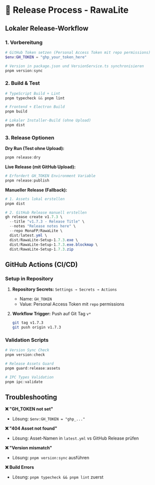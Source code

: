 # 🚀 Release Process - RawaLite

## Lokaler Release-Workflow

### 1. Vorbereitung
```powershell
# GitHub Token setzen (Personal Access Token mit repo permissions)
$env:GH_TOKEN = "ghp_your_token_here"

# Version in package.json und VersionService.ts synchronisieren
pnpm version:sync
```

### 2. Build & Test
```powershell
# TypeScript Build + Lint
pnpm typecheck && pnpm lint

# Frontend + Electron Build
pnpm build

# Lokaler Installer-Build (ohne Upload)
pnpm dist
```

### 3. Release Optionen

**Dry Run (Test ohne Upload):**
```powershell
pnpm release:dry
```

**Live Release (mit GitHub Upload):**
```powershell
# Erfordert GH_TOKEN Environment Variable
pnpm release:publish
```

**Manueller Release (Fallback):**
```powershell
# 1. Assets lokal erstellen
pnpm dist

# 2. GitHub Release manuell erstellen
gh release create v1.7.3 \
  --title "v1.7.3 - Release Title" \
  --notes "Release notes here" \
  --repo MonaFP/RawaLite \
  dist/latest.yml \
  dist/RawaLite-Setup-1.7.3.exe \
  dist/RawaLite-Setup-1.7.3.exe.blockmap \
  dist/RawaLite-Setup-1.7.3.zip
```

## GitHub Actions (CI/CD)

### Setup in Repository
1. **Repository Secrets:** `Settings → Secrets → Actions`
   - Name: `GH_TOKEN`
   - Value: Personal Access Token mit `repo` permissions

2. **Workflow Trigger:** Push auf Git Tag `v*`
   ```bash
   git tag v1.7.3
   git push origin v1.7.3
   ```

### Validation Scripts
```powershell
# Version Sync Check
pnpm version:check

# Release Assets Guard
pnpm guard:release:assets

# IPC Types Validation
pnpm ipc:validate
```

## Troubleshooting

**❌ "GH_TOKEN not set"**
- Lösung: `$env:GH_TOKEN = "ghp_..."`

**❌ "404 Asset not found"**
- Lösung: Asset-Namen in `latest.yml` vs GitHub Release prüfen

**❌ "Version mismatch"**
- Lösung: `pnpm version:sync` ausführen

**❌ Build Errors**
- Lösung: `pnpm typecheck && pnpm lint` zuerst